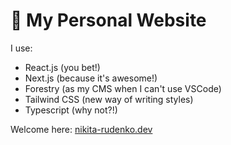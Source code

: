 # 👋 My Personal Website

I use:
- React.js (you bet!)
- Next.js (because it's awesome!)
- Forestry (as my CMS when I can't use VSCode)
- Tailwind CSS (new way of writing styles)
- Typescript (why not?!)

Welcome here: [nikita-rudenko.dev](https://nikita-rudenko.dev)

